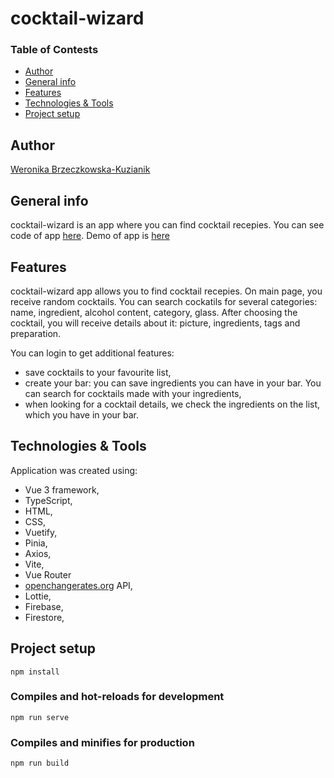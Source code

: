 # cocktail-wizard

### Table of Contests
-  [Author](#author)
-  [General info](#general-info)
-  [Features](#features)
-  [Technologies & Tools](#technologies--tools)
-  [Project setup](#project-setup)

## Author
[Weronika Brzeczkowska-Kuzianik](https://github.com/brzeczkowskaw) 

## General info
cocktail-wizard is an app where you can find cocktail recepies.
You can see code of app [here](https://github.com/brzeczkowskaw/cocktail-wizard).
Demo of app is [here](https://cocktail-wizard-app.netlify.app/)

## Features
cocktail-wizard app allows you to find cocktail recepies. 
On main page, you receive random cocktails. 
You can search cockatils for several categories: name, ingredient, alcohol content, category, glass. After choosing the cocktail, you will receive details about it: picture, ingredients, tags and preparation. 

You can login to get additional features: 
  - save cocktails to your favourite list, 
  - create your bar: you can save ingredients you can have in your bar. You can search for cocktails made with your ingredients,
  - when looking for a cocktail details, we check the ingredients on the list, which you have in your bar.

## Technologies & Tools
Application was created using: 
- Vue 3 framework, 
- TypeScript,
- HTML,
- CSS,
- Vuetify,
- Pinia,
- Axios,
- Vite,
- Vue Router
- [openchangerates.org](https://www.thecocktaildb.com/) API,
- Lottie,
- Firebase,
- Firestore,

## Project setup
```
npm install
```

### Compiles and hot-reloads for development
```
npm run serve
```

### Compiles and minifies for production
```
npm run build
```
